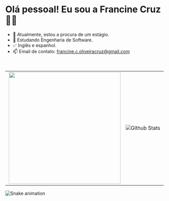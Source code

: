 # Olá pessoal! Eu sou a Francine Cruz 👋👋

+ 🔭 Atualmente, estou a procura de um estágio.
+ 🌱 Estudando Engenharia de Software.
+ ✅ Inglês e espanhol.
+ 📫 Email de contato: francine.c.oliveiracruz@gmail.com

<br>

<table>
  <tr>
    <td>
      <img width="350rem" align="right" src="https://github-readme-stats.vercel.app/api/top-langs/?username=francine02&layout=compact&theme=highcontrast" />
    </td>
    <td>
      <img align="left" src="https://github-readme-streak-stats.herokuapp.com/?user=francine02&theme=highcontrast" alt="Github Stats"/>
    </td>
  </tr>
</table>

<img src="https://raw.githubusercontent.com/Francine02/Francine02/output/snake.svg" alt="Snake animation" />

###
